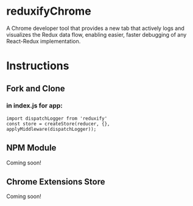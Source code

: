 # reduxifyChrome
A Chrome developer tool that provides a new tab that actively logs and visualizes the Redux data flow, enabling easier, faster debugging of any React-Redux implementation. 

# Instructions

## Fork and Clone

### in index.js for app:
    import dispatchLogger from 'reduxify'
    const store = createStore(reducer, {}, applyMiddleware(dispatchLogger));

## NPM Module

Coming soon!

## Chrome Extensions Store

Coming soon!
